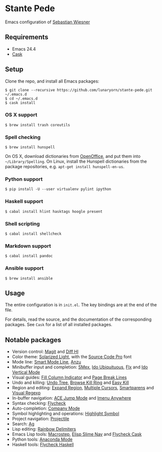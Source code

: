 Stante Pede
===========

Emacs configuration of [Sebastian Wiesner](http://www.lunaryorn.com/about)

Requirements
------------

- Emacs 24.4
- [Cask][]

Setup
-----

Clone the repo, and install all Emacs packages:

```console
$ git clone --recursive https://github.com/lunaryorn/stante-pede.git ~/.emacs.d
$ cd ~/.emacs.d
$ cask install
```

### OS X support ###

```console
$ brew install trash coreutils
```

### Spell checking ###

```console
$ brew install hunspell
```

On OS X, download dictionaries from [OpenOffice][], and put them into
`~/Library/Spelling`.  On Linux, install the Hunspell dictionaries from the
package repositories, e.g. `apt-get install hunspell-en-us`.

### Python support ###

```console
$ pip install -U --user virtualenv pylint ipython
```

### Haskell support ###

```console
$ cabal install hlint hasktags hoogle present
```

### Shell scripting ###

```console
$ cabal install shellcheck
```

### Markdown support ###

```console
$ cabal install pandoc
```

### Ansible support ###

```console
$ brew install ansible
```

[Cask]: http://cask.readthedocs.org/en/latest/
[OpenOffice]: https://wiki.openoffice.org/wiki/Dictionaries

Usage
-----

The entire configuration is in `init.el`.  The key bindings are at the end of
the file.

For details, read the source, and the documentation of the corresponding
packages.  See `Cask` for a list of all installed packages.

Notable packages
----------------

- Version control: [Magit](https://github.com/magit/magit) and
  [Diff Hl](https://github.com/dgutov/diff-hl)
- Color theme: [Solarized Light](https://github.com/bbatsov/solarized-emacs),
  with the [Source Code Pro](https://github.com/adobe/source-code-pro) font
- Mode line: [Smart Mode Line](https://github.com/Bruce-Connor/smart-mode-line),
  [Anzu](https://github.com/syohex/emacs-anzu)
- Minibuffer input and completion: [SMex](https://github.com/nonsequitur/smex),
  [Ido Ubiquituous](https://github.com/DarwinAwardWinner/ido-ubiquitous),
  [Flx](https://github.com/lewang/flx) and
  [Ido Vertical Mode](https://github.com/gempesaw/ido-vertical-mode.el)
- Visual guides:
  [Fill Column Indicator](https://github.com/alpaker/Fill-Column-Indicator) and
  [Page Break Lines](https://github.com/purcell/page-break-lines)
- Undo and killing: [Undo Tree](http://www.dr-qubit.org/emacs.php#undo-tree),
  [Browse Kill Ring](https://github.com/browse-kill-ring/browse-kill-ring) and
  [Easy Kill](https://github.com/leoliu/easy-kill)
- Region and editing:
  [Expand Region](https://github.com/magnars/expand-region.el),
  [Multiple Cursors](https://github.com/magnars/multiple-cursors.el),
  [Smartparens](https://github.com/Fuco1/smartparens) and
  [Visual Regexp](https://github.com/benma/visual-regexp.el)
- In-buffer navigation:
  [ACE Jump Mode](https://github.com/winterTTr/ace-jump-mode) and
  [Imenu Anywhere](https://github.com/vitoshka/imenu-anywhere)
- Syntax checking: [Flycheck](http://flycheck.readthedocs.org)
- Auto-completion: [Company Mode](http://company-mode.github.io)
- Symbol highlighting and operations:
  [Highlight Symbol](https://github.com/nschum/highlight-symbol.el)
- Project navigation: [Projectile](https://github.com/bbatsov/projectile)
- Search: [Ag](https://github.com/Wilfred/ag.el)
- Lisp editing: [Rainbow Delimiters](https://github.com/jlr/rainbow-delimiters)
- Emacs Lisp tools: [Macrostep](https://github.com/joddie/macrostep),
  [Elisp Slime Nav](https://github.com/purcell/elisp-slime-nav) and
  [Flycheck Cask](https://github.com/flycheck/flycheck-cask)
- Python tools: [Anaconda Mode](https://github.com/proofit404/anaconda-mode)
- Haskell tools:
  [Flycheck Haskell](https://github.com/flycheck/flycheck-haskell)
